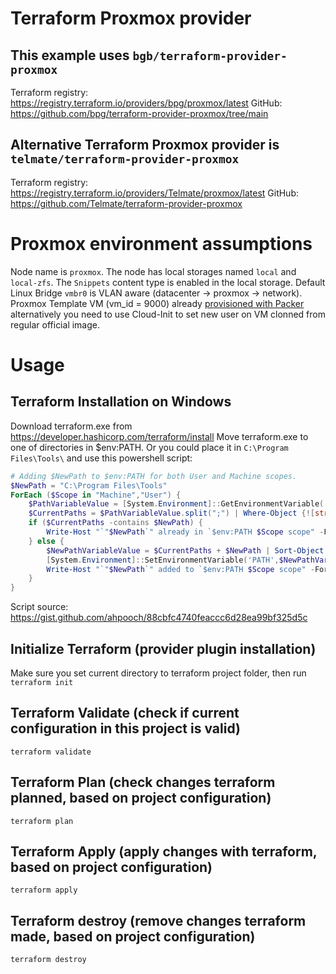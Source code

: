# Terraform Proxmox provider 
## This example uses `bgb/terraform-provider-proxmox`
Terraform registry: https://registry.terraform.io/providers/bpg/proxmox/latest
GitHub: https://github.com/bpg/terraform-provider-proxmox/tree/main

## Alternative Terraform Proxmox provider is `telmate/terraform-provider-proxmox`
Terraform registry: https://registry.terraform.io/providers/Telmate/proxmox/latest
GitHub: https://github.com/Telmate/terraform-provider-proxmox

# Proxmox environment assumptions
Node name is `proxmox`.
The node has local storages named `local` and `local-zfs`.
The `Snippets` content type is enabled in the local storage.
Default Linux Bridge `vmbr0` is VLAN aware (datacenter -> proxmox -> network).
Proxmox Template VM (vm_id = 9000) already [provisioned with Packer](https://github.com/ahpooch/boilerplates/tree/main/packer/proxmox/ubuntu_24.04_noble-numbat_explanatory) alternatively you need to use Cloud-Init to set new user on VM clonned from regular official image.

# Usage
## Terraform Installation on Windows
Download terraform.exe from https://developer.hashicorp.com/terraform/install
Move terraform.exe to one of directories in $env:PATH.
Or you could place it in `C:\Program Files\Tools\` and use this powershell script:
```Powershell
# Adding $NewPath to $env:PATH for both User and Machine scopes. 
$NewPath = "C:\Program Files\Tools"
ForEach ($Scope in "Machine","User") {
    $PathVariableValue = [System.Environment]::GetEnvironmentVariable('PATH', $Scope)
    $CurrentPaths = $PathVariableValue.split(";") | Where-Object {![string]::IsNullOrEmpty($_)}
    if ($CurrentPaths -contains $NewPath) {
        Write-Host "`"$NewPath`" already in `$env:PATH $Scope scope" -ForegroundColor Yellow
    } else {
        $NewPathVariableValue = $CurrentPaths + $NewPath | Sort-Object -join ";"
        [System.Environment]::SetEnvironmentVariable('PATH',$NewPathVariableValue, $Scope)
        Write-Host "`"$NewPath`" added to `$env:PATH $Scope scope" -ForegroundColor Green
    }
}
```
Script source: https://gist.github.com/ahpooch/88cbfc4740feaccc6d28ea99bf325d5c
## Initialize Terraform (provider plugin installation)
Make sure you set current directory to terraform project folder, then run
`terraform init`
## Terraform Validate (check if current configuration in this project is valid)
`terraform validate`
## Terraform Plan (check changes terraform planned, based on project configuration)
`terraform plan`
## Terraform Apply (apply changes with terraform, based on project configuration)
`terraform apply`
## Terraform destroy (remove changes terraform made, based on project configuration)
`terraform destroy`